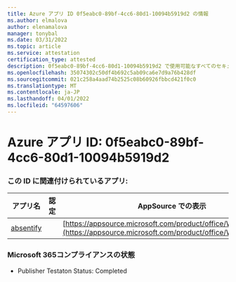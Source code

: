 ```yaml
---
title: Azure アプリ ID 0f5eabc0-89bf-4cc6-80d1-10094b5919d2 の情報
ms.author: elmalova
author: elenamalova
manager: tonybal
ms.date: 03/31/2022
ms.topic: article
ms.service: attestation
certification_type: attested
description: 0f5eabc0-89bf-4cc6-80d1-10094b5919d2 で使用可能なすべてのセキュリティおよびコンプライアンス情報。
ms.openlocfilehash: 35074302c50df4b692c5ab09ca6e7d9a76b428df
ms.sourcegitcommit: 021c258a4aad74b2525c08b60926fbbcd421f0c0
ms.translationtype: MT
ms.contentlocale: ja-JP
ms.lasthandoff: 04/01/2022
ms.locfileid: "64597606"
---
```

# <a name="azure-app-id-0f5eabc0-89bf-4cc6-80d1-10094b5919d2"></a>Azure アプリ ID: 0f5eabc0-89bf-4cc6-80d1-10094b5919d2


### <a name="apps-associated-with-this-id"></a>この ID に関連付けられているアプリ:
| **アプリ名** | **認定** | **AppSource での表示** |
|--------------|---------------|-----------------------|
| [absentify](../forward/WA200003833.md) |  | [https://appsource.microsoft.com/product/office/WA200003833](https://appsource.microsoft.com/product/office/WA200003833) |

### <a name="microsoft-365-app-compliance-status"></a>Microsoft 365コンプライアンスの状態
- Publisher Testaton Status: Completed
